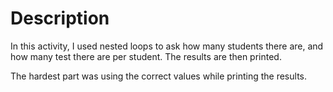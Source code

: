 # Description

In this activity, I used nested loops to ask how many students there are, and how many test there are per student. The results are then printed.

The hardest part was using the correct values while printing the results.
